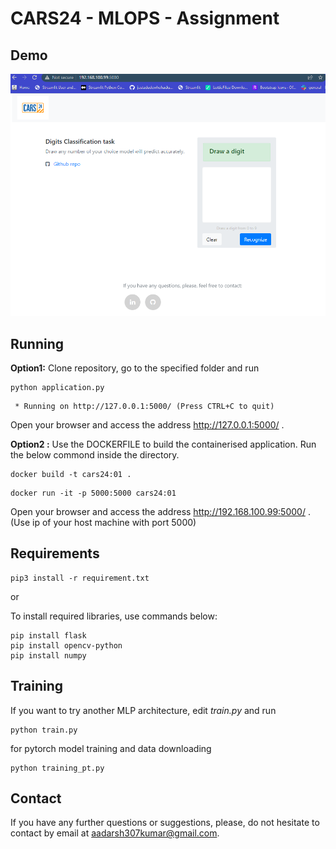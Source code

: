 # CARS24 - MLOPS - Assignment


## Demo

![Demo screenshot](/static/imgs/demo.png?raw=true "Demo")

## Running

**Option1:** Clone repository, go to the specified folder and run
 ```
 python application.py
 ```
 ```
  * Running on http://127.0.0.1:5000/ (Press CTRL+C to quit)
 ```
 Open your browser and access the address http://127.0.0.1:5000/ .

**Option2 :** Use the DOCKERFILE to build the containerised application.
Run the below commond inside the directory.
```
docker build -t cars24:01 .
```
```
docker run -it -p 5000:5000 cars24:01
```
Open your browser and access the address http://192.168.100.99:5000/ . (Use ip of your host machine with port 5000)


## Requirements
```
pip3 install -r requirement.txt
```
or

To install required libraries, use commands below:
```
pip install flask
pip install opencv-python
pip install numpy

```


## Training
If you want to try another MLP architecture, edit *train.py* and run
```
python train.py
```
for pytorch model training and data downloading
```
python training_pt.py
```

## Contact
If you have any further questions or suggestions, please, do not hesitate to contact by email at aadarsh307kumar@gmail.com.

